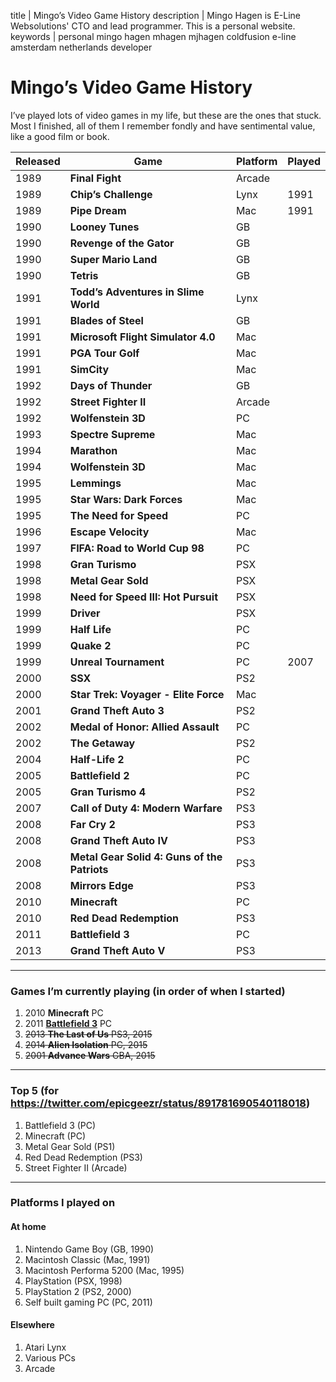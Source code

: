 title       | Mingo’s Video Game History
description | Mingo Hagen is E-Line Websolutions' CTO and lead programmer. This is a personal website.
keywords    | personal mingo hagen mhagen mjhagen coldfusion e-line amsterdam netherlands developer

# Mingo’s Video Game History

I’ve played lots of video games in my life, but these are the ones that stuck. Most I finished, all of them I remember fondly and have sentimental value, like a good film or book.

| Released | Game | Platform | Played |
-----------|------|----------|---------
| 1989 | **Final Fight** | Arcade | |
| 1989 | **Chip’s Challenge** | Lynx | 1991 |
| 1989 | **Pipe Dream** | Mac | 1991 |
| 1990 | **Looney Tunes** | GB | |
| 1990 | **Revenge of the Gator** | GB | |
| 1990 | **Super Mario Land** | GB | |
| 1990 | **Tetris** | GB | |
| 1991 | **Todd’s Adventures in Slime World** | Lynx | |
| 1991 | **Blades of Steel** | GB | |
| 1991 | **Microsoft Flight Simulator 4.0** | Mac | |
| 1991 | **PGA Tour Golf** | Mac | |
| 1991 | **SimCity** | Mac | |
| 1992 | **Days of Thunder** | GB | |
| 1992 | **Street Fighter II** | Arcade | |
| 1992 | **Wolfenstein 3D** | PC | |
| 1993 | **Spectre Supreme** | Mac | |
| 1994 | **Marathon** | Mac | |
| 1994 | **Wolfenstein 3D** | Mac | |
| 1995 | **Lemmings** | Mac | |
| 1995 | **Star Wars: Dark Forces** | Mac | |
| 1995 | **The Need for Speed** | PC | |
| 1996 | **Escape Velocity** | Mac | |
| 1997 | **FIFA: Road to World Cup 98** | PC | |
| 1998 | **Gran Turismo** | PSX | |
| 1998 | **Metal Gear Sold** | PSX | |
| 1998 | **Need for Speed III: Hot Pursuit** | PSX | |
| 1999 | **Driver** | PSX | |
| 1999 | **Half Life** | PC | |
| 1999 | **Quake 2** | PC | |
| 1999 | **Unreal Tournament** | PC | 2007 |
| 2000 | **SSX** | PS2 | |
| 2000 | **Star Trek: Voyager - Elite Force** | Mac | |
| 2001 | **Grand Theft Auto 3** | PS2 | |
| 2002 | **Medal of Honor: Allied Assault** | PC | |
| 2002 | **The Getaway** | PS2 | |
| 2004 | **Half-Life 2** | PC | |
| 2005 | **Battlefield 2** | PC | |
| 2005 | **Gran Turismo 4** | PS2 | |
| 2007 | **Call of Duty 4: Modern Warfare** | PS3 | |
| 2008 | **Far Cry 2** | PS3 | |
| 2008 | **Grand Theft Auto IV** | PS3 | |
| 2008 | **Metal Gear Solid 4: Guns of the Patriots** | PS3 | |
| 2008 | **Mirrors Edge** | PS3 | |
| 2010 | **Minecraft** | PC | |
| 2010 | **Red Dead Redemption** | PS3 | |
| 2011 | **Battlefield 3** | PC | |
| 2013 | **Grand Theft Auto V** | PS3 | |

----

### Games I’m currently playing (in order of when I started)

1. 2010 **Minecraft** PC
2. 2011 [**Battlefield 3**](http://battlelog.battlefield.com/bf3/soldier/mjhagen/stats/904379483/pc/) PC
3. ~~2013 **The Last of Us** PS3, 2015~~
4. ~~2014 **Alien Isolation** PC, 2015~~
5. ~~2001 **Advance Wars** GBA, 2015~~

----

### Top 5 (for https://twitter.com/epicgeezr/status/891781690540118018)

1. Battlefield 3 (PC)
2. Minecraft (PC)
3. Metal Gear Sold (PS1)
4. Red Dead Redemption (PS3)
5. Street Fighter II (Arcade)

----

### Platforms I played on

#### At home

1. Nintendo Game Boy (GB, 1990)
2. Macintosh Classic (Mac, 1991)
3. Macintosh Performa 5200 (Mac, 1995)
4. PlayStation (PSX, 1998)
5. PlayStation 2 (PS2, 2000)
6. Self built gaming PC (PC, 2011)

#### Elsewhere

1. Atari Lynx
2. Various PCs
3. Arcade
